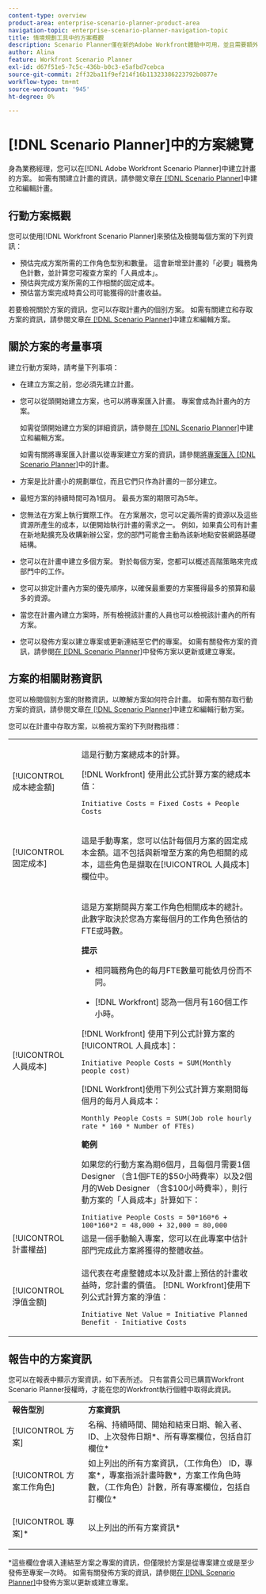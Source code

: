 ```yaml
---
content-type: overview
product-area: enterprise-scenario-planner-product-area
navigation-topic: enterprise-scenario-planner-navigation-topic
title: 情境規劃工具中的方案概觀
description: Scenario Planner僅在新的Adobe Workfront體驗中可用，並且需要額外的授權。 如需「Workfront案例規劃工具」的相關資訊，請參閱「案例規劃工具」概觀。
author: Alina
feature: Workfront Scenario Planner
exl-id: d67f51e5-7c5c-436b-b0c3-e5afbd7cebca
source-git-commit: 2ff32ba11f9ef214f16b11323386223792b0877e
workflow-type: tm+mt
source-wordcount: '945'
ht-degree: 0%

---
```


# [!DNL Scenario Planner]中的方案總覽

身為業務經理，您可以在[!DNL Adobe Workfront Scenario Planner]中建立計畫的方案。 如需有關建立計畫的資訊，請參閱文章[在 [!DNL Scenario Planner]](../scenario-planner/create-and-edit-plans.md)中建立和編輯計畫。

## 行動方案概觀

您可以使用[!DNL Workfront Scenario Planner]來預估及檢閱每個方案的下列資訊：

* 預估完成方案所需的工作角色型別和數量。 這會新增至計畫的「必要」職務角色計數，並計算您可複查方案的「人員成本」。
* 預估與完成方案所需的工作相關的固定成本。
* 預估當方案完成時貴公司可能獲得的計畫收益。

若要檢視關於方案的資訊，您可以存取計畫內的個別方案。 如需有關建立和存取方案的資訊，請參閱文章[在 [!DNL Scenario Planner]](../scenario-planner/create-and-edit-initiatives.md)中建立和編輯方案。

## 關於方案的考量事項

建立行動方案時，請考量下列事項：

* 在建立方案之前，您必須先建立計畫。
* 您可以從頭開始建立方案，也可以將專案匯入計畫。 專案會成為計畫內的方案。

  如需從頭開始建立方案的詳細資訊，請參閱[在 [!DNL Scenario Planner]](../scenario-planner/create-and-edit-initiatives.md)中建立和編輯方案。

  如需有關將專案匯入計畫以從專案建立方案的資訊，請參閱[將專案匯入 [!DNL Scenario Planner]](../scenario-planner/import-projects-to-plans.md)中的計畫。

* 方案是比計畫小的規劃單位，而且它們只作為計畫的一部分建立。
* 最短方案的持續時間可為1個月。 最長方案的期限可為5年。
* 您無法在方案上執行實際工作。 在方案層次，您可以定義所需的資源以及這些資源所產生的成本，以便開始執行計畫的需求之一。 例如，如果貴公司有計畫在新地點擴充及收購新辦公室，您的部門可能會主動為該新地點安裝網路基礎結構。
* 您可以在計畫中建立多個方案。 對於每個方案，您都可以概述高階策略來完成部門中的工作。
* 您可以排定計畫內方案的優先順序，以確保最重要的方案獲得最多的預算和最多的資源。
* 當您在計畫內建立方案時，所有檢視該計畫的人員也可以檢視該計畫內的所有方案。

  <!--
  <p data-mc-conditions="QuicksilverOrClassic.Draft mode">(NOTE: this might change when we add to the access levels granularity)</p>
  -->

* 您可以發佈方案以建立專案或更新連結至它們的專案。 如需有關發佈方案的資訊，請參閱[在 [!DNL Scenario Planner]](../scenario-planner/publish-scenarios-update-projects.md)中發佈方案以更新或建立專案。

## 方案的相關財務資訊

您可以檢閱個別方案的財務資訊，以瞭解方案如何符合計畫。 如需有關存取行動方案的資訊，請參閱文章[在 [!DNL Scenario Planner]](../scenario-planner/create-and-edit-initiatives.md)中建立和編輯行動方案。

您可以在計畫中存取方案，以檢視方案的下列財務指標：

<!--
<p>(NOTE: several instances drafted in the table below!) </p>
-->

<table style="table-layout:auto"> 
 <col> 
 <col> 
 <tbody> 
  <tr> 
   <td role="rowheader">[!UICONTROL 成本總金額]</td> 
   <td> <p style="font-weight: normal;">這是行動方案總成本的計算。 </p> <p style="font-weight: normal;">[!DNL Workfront] 使用此公式計算方案的總成本值：</p> <p style="font-weight: normal;"><code>Initiative Costs = Fixed Costs + People Costs</code> </p> </td> 
  </tr> 
  <tr> 
   <td role="rowheader">[!UICONTROL 固定成本]</td> 
   <td> <p><span style="font-weight: normal;">這是手動專案，您可以估計每個月方案的<span>固定成本金額。</span>這不包括與新增至方案的角色相關的成本，這些角色是擷取在[!UICONTROL 人員成本]欄位中。</span> </p> </td> 
  </tr> 
  <tr> 
   <td role="rowheader">[!UICONTROL 人員成本]</td> 
   <td> <p style="font-weight: normal;">這是方案期間與方案工作角色相關成本的總計。 此數字取決於您為方案每個月的工作角色預估的FTE或時數。 </p> 
     <p><b>提示</b>  
     <ul> 
      <li> <p>相同職務角色的每月FTE數量可能依月份而不同。</p> </li> 
      <li> <p>[!DNL Workfront] 認為一個月有160個工作小時。 </p> </li> 
     </ul> 
     <p>[!DNL Workfront] 使用下列公式計算方案的[!UICONTROL 人員成本]：</p> <p><code>Initiative People Costs = SUM(Monthly people cost)</code> </p> 
    <p> [!DNL Workfront]使用下列公式計算方案期間每個月的每月人員成本：</p> 
     <p><code>Monthly People Costs = SUM(Job role hourly rate * 160 * Number of FTEs)</code> </p> 
      <p><b>範例</b></p>
      <p>如果您的行動方案為期6個月，且每個月需要1個Designer （含1個FTE的$50小時費率）以及2個月的Web Designer （含$100小時費率），則行動方案的「人員成本」計算如下：</p>
      <code>Initiative People Costs = 50*160*6 + 100*160*2 = 48,000 + 32,000 = 80,000</code>        
  </td> 
  </tr> 
  <tr> 
   <td role="rowheader">[!UICONTROL 計畫權益]</td> 
   <td>這是一個手動輸入專案，您可以在此專案中估計部門完成此方案將獲得的整體收益。 </td> 
  </tr> 
  <tr> 
   <td role="rowheader">[!UICONTROL 淨值金額]</td> 
   <td> <p style="font-weight: normal;">這代表在考慮整體成本以及計畫上預估的計畫收益時，您計畫的價值。 [!DNL Workfront]使用下列公式計算方案的淨值：</p> <p style="font-weight: normal;"><code>Initiative Net Value = Initiative Planned Benefit - Initiative Costs</code> </p> </td> 
  </tr> 
 </tbody> 
</table>

<!--drafted content from People Costs:
(NOTE: drafted below)</p> 
       <p>Depending on whether the plan is set up to use FTEs or hours, Workfront uses the following formulas to calculate People Cost:</p> 
       <ul> 
        <li> <p>When using FTEs: </p> <p><code>People Costs = SUM(Job role hourly rate * Number of months in the Duration * 160 * Number of FTEs)</code>, where 160 is the total number of working hours in a month. </p> <p class="example" data-mc-autonum="<b>Example: </b>"><span class="autonumber"><span><b>Example: </b></span></span><span style="font-weight: normal;"> When estimating resources using FTEs,(NOTE: drafted and yellow and fix the rest of the sentence)
      <p>When using hours:</p> 
      <p><code>Monthly People Costs = SUM(Job role hourly rate * Number of hours estimated for an initiative)</code> </p> 
      <p>For information about setting up the plan to use hours or FTE, see <a href="../scenario-planner/create-and-edit-plans.md" class="MCXref xref">Create and edit plans in the Scenario Planner</a>.</p>-->

## 報告中的方案資訊

您可以在報表中顯示方案資訊，如下表所述。 只有當貴公司已購買Workfront Scenario Planner授權時，才能在您的Workfront執行個體中取得此資訊。

<table style="table-layout:auto"> 
 <col> 
 <col> 
 <tbody> 
  <tr> 
   <td><b>報告型別</b></td> 
   <td><b>方案資訊</b></td> 
  </tr> 
  <tr> 
   <td>[!UICONTROL 方案] </td> 
   <td>名稱、持續時間、開始和結束日期、輸入者、ID、上次發佈日期*、所有專案欄位，包括自訂欄位*</td> 
  </tr> 
  <tr> 
   <td>[!UICONTROL 方案工作角色]</td> 
   <td>如上列出的所有方案資訊，（工作角色） ID，專案*，專案指派計畫時數*，方案工作角色時數，（工作角色）計數，所有專案欄位，包括自訂欄位*</td> 
  </tr> 
  <tr> 
   <td><p>[!UICONTROL 專案]*</p></td> 
   <td> <p>以上列出的所有方案資訊*</p> </td> 
  </tr> 
 </tbody> 
</table>

*這些欄位會填入連結至方案之專案的資訊，但僅限於方案是從專案建立或是至少發佈至專案一次時。 如需有關發佈方案的資訊，請參閱[在 [!DNL Scenario Planner]](../scenario-planner/publish-scenarios-update-projects.md)中發佈方案以更新或建立專案。
